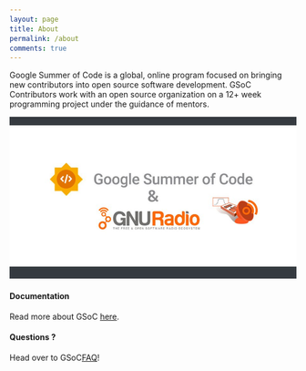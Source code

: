 ```yaml
---
layout: page
title: About
permalink: /about
comments: true
---
```


<div class="row justify-content-between">
  <div class="col-md-8 pr-5">

  <p>Google Summer of Code is a global, online program focused on bringing new contributors into open source software development. GSoC Contributors work with an open source organization on a 12+ week programming project under the guidance of mentors.</p>

  <p class="mb-5"><img class="shadow-lg" src="/assets/images/gsoc_gnuradio.jpg" alt="jekyll template mediumish" /></p>
  <h4>Documentation</h4>

  <p>Read more about GSoC <a href="https://summerofcode.withgoogle.com">here</a>.</p>

  <h4>Questions ?</h4>

  <p>Head over to GSoC<a href="https://developers.google.com/open-source/gsoc/faq">FAQ</a>!</p>

  </div>
</div>
